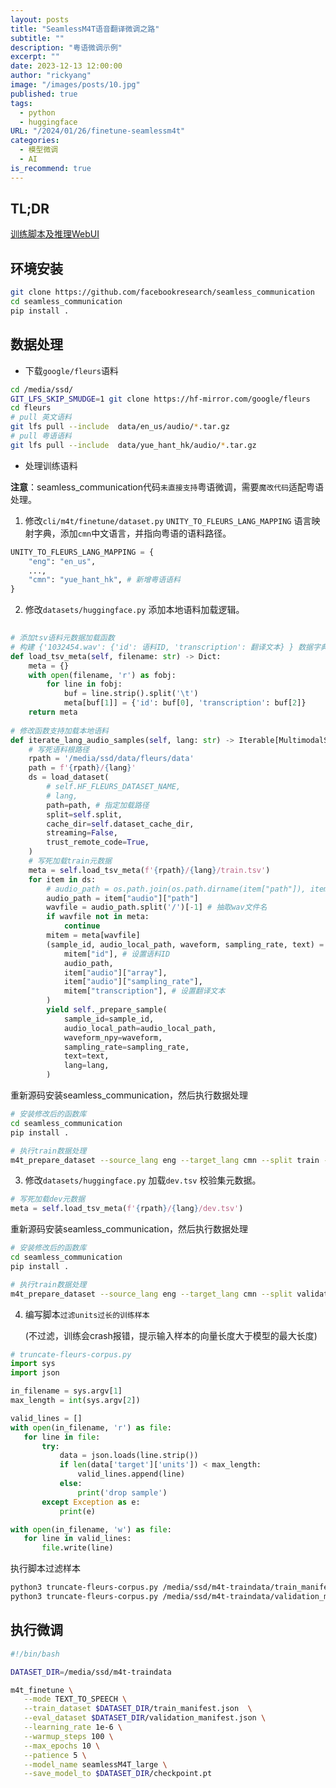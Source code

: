 ```yaml
---
layout: posts
title: "SeamlessM4T语音翻译微调之路"
subtitle: ""
description: "粤语微调示例"
excerpt: ""
date: 2023-12-13 12:00:00
author: "rickyang"
image: "/images/posts/10.jpg"
published: true
tags:
  - python
  - huggingface
URL: "/2024/01/26/finetune-seamlessm4t"
categories:
  - 模型微调
  - AI
is_recommend: true
---
```




## TL;DR

 [训练脚本及推理WebUI](https://github.com/iohub/SeamlessM4T-finetune)



## 环境安装

```sh
git clone https://github.com/facebookresearch/seamless_communication
cd seamless_communication
pip install .

```


## 数据处理

- 下载`google/fleurs`语料

```sh
cd /media/ssd/
GIT_LFS_SKIP_SMUDGE=1 git clone https://hf-mirror.com/google/fleurs
cd fleurs
# pull 英文语料
git lfs pull --include  data/en_us/audio/*.tar.gz
# pull 粤语语料
git lfs pull --include  data/yue_hant_hk/audio/*.tar.gz
```

- 处理训练语料

**注意**：seamless_communication代码`未直接支持`粤语微调，需要`魔改代码`适配粤语处理。

1. 修改`cli/m4t/finetune/dataset.py`  `UNITY_TO_FLEURS_LANG_MAPPING`  语言映射字典，添加`cmn`中文语言，并指向粤语的语料路径。

```py
UNITY_TO_FLEURS_LANG_MAPPING = {
    "eng": "en_us",
    ...,
    "cmn": "yue_hant_hk", # 新增粤语语料
}
```

2. 修改`datasets/huggingface.py` 添加本地语料加载逻辑。

```python
    
# 添加tsv语料元数据加载函数
# 构建 {'1032454.wav': {'id': 语料ID, 'transcription': 翻译文本} } 数据字典
def load_tsv_meta(self, filename: str) -> Dict:
    meta = {}
    with open(filename, 'r') as fobj:
        for line in fobj:
            buf = line.strip().split('\t')
            meta[buf[1]] = {'id': buf[0], 'transcription': buf[2]}
    return meta
    
# 修改函数支持加载本地语料
def iterate_lang_audio_samples(self, lang: str) -> Iterable[MultimodalSample]:
    # 写死语料根路径
    rpath = '/media/ssd/data/fleurs/data'
    path = f'{rpath}/{lang}'
    ds = load_dataset(
        # self.HF_FLEURS_DATASET_NAME,
        # lang,
        path=path, # 指定加载路径
        split=self.split,
        cache_dir=self.dataset_cache_dir,
        streaming=False,
        trust_remote_code=True,
    )
    # 写死加载train元数据
    meta = self.load_tsv_meta(f'{rpath}/{lang}/train.tsv')
    for item in ds:
        # audio_path = os.path.join(os.path.dirname(item["path"]), item["audio"]["path"])
        audio_path = item["audio"]["path"]
        wavfile = audio_path.split('/')[-1] # 抽取wav文件名
        if wavfile not in meta:
            continue
        mitem = meta[wavfile]
        (sample_id, audio_local_path, waveform, sampling_rate, text) = (
            mitem["id"], # 设置语料ID
            audio_path,
            item["audio"]["array"],
            item["audio"]["sampling_rate"],
            mitem["transcription"], # 设置翻译文本
        )
        yield self._prepare_sample(
            sample_id=sample_id,
            audio_local_path=audio_local_path,
            waveform_npy=waveform,
            sampling_rate=sampling_rate,
            text=text,
            lang=lang,
        )    
```

重新源码安装seamless_communication，然后执行数据处理

```sh
# 安装修改后的函数库
cd seamless_communication
pip install .

# 执行train数据处理
m4t_prepare_dataset --source_lang eng --target_lang cmn --split train --save_dir /media/ssd/m4t-traindata
```

3. 修改`datasets/huggingface.py` 加载`dev.tsv` 校验集元数据。

```python
# 写死加载dev元数据 
meta = self.load_tsv_meta(f'{rpath}/{lang}/dev.tsv')
```

   重新源码安装seamless_communication，然后执行数据处理

```sh
# 安装修改后的函数库
cd seamless_communication
pip install .

# 执行train数据处理
m4t_prepare_dataset --source_lang eng --target_lang cmn --split validation --save_dir /media/ssd/m4t-traindata
```

4. 编写脚本`过滤units过长的训练样本`

    (不过滤，训练会crash报错，提示输入样本的向量长度大于模型的最大长度)

```python
# truncate-fleurs-corpus.py
import sys
import json

in_filename = sys.argv[1]
max_length = int(sys.argv[2])

valid_lines = []
with open(in_filename, 'r') as file:
   for line in file:
       try:
           data = json.loads(line.strip())
           if len(data['target']['units']) < max_length:
               valid_lines.append(line)
           else:
               print('drop sample')
       except Exception as e:
           print(e)

with open(in_filename, 'w') as file:
   for line in valid_lines:
       file.write(line)
```

  执行脚本过滤样本

```sh
python3 truncate-fleurs-corpus.py /media/ssd/m4t-traindata/train_manifest.json 2030 
python3 truncate-fleurs-corpus.py /media/ssd/m4t-traindata/validation_manifest.json 2030 
```



## 执行微调

```sh
#!/bin/bash

DATASET_DIR=/media/ssd/m4t-traindata

m4t_finetune \
   --mode TEXT_TO_SPEECH \
   --train_dataset $DATASET_DIR/train_manifest.json  \
   --eval_dataset $DATASET_DIR/validation_manifest.json \
   --learning_rate 1e-6 \
   --warmup_steps 100 \
   --max_epochs 10 \
   --patience 5 \
   --model_name seamlessM4T_large \
   --save_model_to $DATASET_DIR/checkpoint.pt
```

